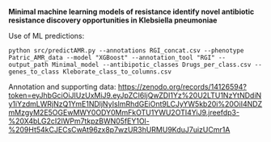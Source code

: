 **Minimal machine learning models of resistance identify novel antibiotic resistance discovery opportunities in Klebsiella pneumoniae**

Use of ML predictions:
```
python src/predictAMR.py --annotations RGI_concat.csv --phenotype Patric_AMR_data --model "XGBoost" --annotation_tool "RGI" --output_path Minimal_model --antibipotic_classes Drugs_per_class.csv --genes_to_class Kleborate_class_to_columns.csv
```

Annotation and supporting data: https://zenodo.org/records/14126594?token=eyJhbGciOiJIUzUxMiJ9.eyJpZCI6IjQwZDI1Yz%20U2LTU1NzYtNDdiNy1iYzdmLWRjNzQ1YmE1NDljNyIsImRhdGEiOnt9LCJyYW5kb20i%20OiI4NDZmMzgyM2E5OGEwMWY0ODY0MmFkOTU1YWU2OTI4YiJ9.jreefdp3-%20X4bLG2cI2lWPm7tkpzBWN05fEY1Ol-%209Ht54kCJECsCwAt96zx8p7wzUR3hURMU9KduJ7uizUCmr1A
